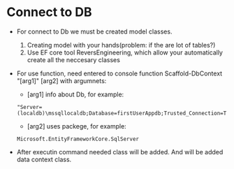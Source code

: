﻿# Connect to DB

* For connect to Db we must be created model classes.
  1. Creating model with your hands(problem: if the are lot of tables?)
  2. Use EF core tool ReversEngineering, which allow your automatically create all the neccesary classes
* For use function, need entered to console function Scaffold-DbContext "[arg1]" [arg2] with argumnets:
    * [arg1] info about Db, for example:
    ```
    "Server=(localdb)\mssqllocaldb;Database=firstUserAppdb;Trusted_Connection=True;"
    ```
    *  [arg2] uses packege, for example:
    ```
    Microsoft.EntityFrameworkCore.SqlServer
    ```

*  After executin command needed class will be added. And will be added data context class.
